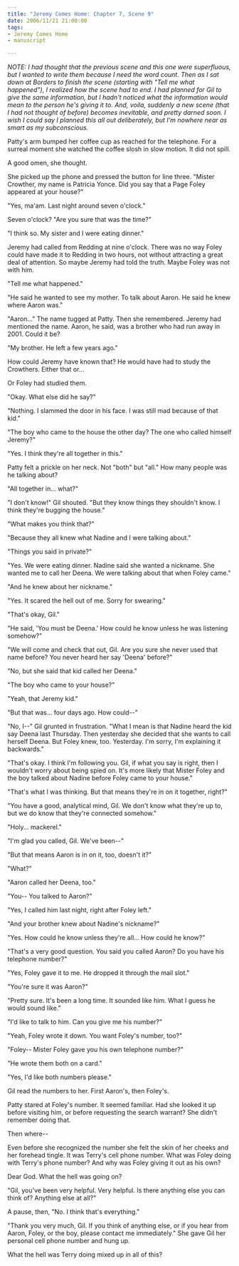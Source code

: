 ```yaml
--- 
title: "Jeremy Comes Home: Chapter 7, Scene 9"
date: 2006/11/21 21:00:00
tags: 
- Jeremy Comes Home
- manuscript

---
```


<em>NOTE:  I had thought that the previous scene and this one were superfluous, but I wanted to write them because I need the word count.  Then as I sat down at Borders to finish the scene (starting with "Tell me what happened"), I realized how the scene had to end.  I had planned for Gil to give the same information, but I hadn't noticed what the information would mean to the person he's giving it to.  And, voila, suddenly a new scene (that I had not thought of before) becomes inevitable, and pretty darned soon.  I wish I could say I planned this all out deliberately, but I'm nowhere near as smart as my subconscious.</em>

Patty's arm bumped her coffee cup as reached for the telephone.  For a surreal moment she watched the coffee slosh in slow motion.  It did not spill.

A good omen, she thought.

She picked up the phone and pressed the button for line three.  "Mister Crowther, my name is Patricia Yonce.  Did you say that a Page Foley appeared at your house?"

"Yes, ma'am.  Last night around seven o'clock."

Seven o'clock?  "Are you sure that was the time?"

"I think so.  My sister and I were eating dinner."

Jeremy had called from Redding at nine o'clock.  There was no way Foley could have made it to Redding in two hours, not without attracting a great deal of attention.  So maybe Jeremy had told the truth.  Maybe Foley was not with him.

"Tell me what happened."

"He said he wanted to see my mother.  To talk about Aaron.  He said he knew where Aaron was."

"Aaron..."  The name tugged at Patty.  Then she remembered.  Jeremy had mentioned the name.  Aaron, he said, was a brother who had run away in 2001.  Could it be?

"My brother.  He left a few years ago."

How could Jeremy have known that?  He would have had to study the Crowthers.  Either that or...

Or Foley had studied them.

"Okay.  What else did he say?"

"Nothing.  I slammed the door in his face.  I was still mad because of that kid."

"The boy who came to the house the other day?  The one who called himself Jeremy?"

"Yes.  I think they're all together in this."

Patty felt a prickle on her neck.  Not "both" but "all."  How many people was he talking about?

"All together in... what?"

"I don't know!" Gil shouted.  "But they know things they shouldn't know.  I think they're bugging the house."

"What makes you think that?"

"Because they all knew what Nadine and I were talking about."

"Things you said in private?"

"Yes.  We were eating dinner.  Nadine said she wanted a nickname.  She wanted me to call her Deena.  We were talking about that when Foley came."

"And he knew about her nickname."

"Yes.  It scared the hell out of me.  Sorry for swearing."

"That's okay, Gil."

"He said, 'You must be Deena.'  How could he know unless he was listening somehow?"

"We will come and check that out, Gil.  Are you sure she never used that name before?  You never heard her say 'Deena' before?"

"No, but she said that kid called her Deena."

"The boy who came to your house?"

"Yeah, that Jeremy kid."

"But that was... four days ago.  How could--"

"No, I--"  Gil grunted in frustration.  "What I mean is that Nadine heard the kid say Deena last Thursday.  Then yesterday she decided that she wants to call herself Deena.  But Foley knew, too.  Yesterday.  I'm sorry, I'm explaining it backwards."

"That's okay.  I think I'm following you.  Gil, if what you say is right, then I wouldn't worry about being spied on.  It's more likely that Mister Foley and the boy talked about Nadine before Foley came to your house."

"That's what I was thinking.  But that means they're in on it together, right?"

"You have a good, analytical mind, Gil.  We don't know what they're up to, but we do know that they're connected somehow."

"Holy... mackerel."

"I'm glad you called, Gil.  We've been--"

"But that means Aaron is in on it, too, doesn't it?"

"What?"

"Aaron called her Deena, too."

"You--  You talked to Aaron?"

"Yes, I called him last night, right after Foley left."

"And your brother knew about Nadine's nickname?"

"Yes.  How could he know unless they're all...  How could he know?"

"That's a very good question.  You said you called Aaron?  Do you have his telephone number?"

"Yes, Foley gave it to me.  He dropped it through the mail slot."

"You're sure it was Aaron?"

"Pretty sure.  It's been a long time.  It sounded like him.  What I guess he would sound like."

"I'd like to talk to him.  Can you give me his number?"

"Yeah, Foley wrote it down.  You want Foley's number, too?"

"Foley--  Mister Foley gave you his own telephone number?"

"He wrote them both on a card."

"Yes, I'd like both numbers please."

Gil read the numbers to her.  First Aaron's, then Foley's.

Patty stared at Foley's number.  It seemed familiar.  Had she looked it up before visiting him, or before requesting the search warrant?  She didn't remember doing that.

Then where--

Even before she recognized the number she felt the skin of her cheeks and her forehead tingle.  It was Terry's cell phone number.  What was Foley doing with Terry's phone number?  And why was Foley giving it out as his own?

Dear God.  What the hell was going on?

"Gil, you've been very helpful.  Very helpful.  Is there anything else you can think of?  Anything else at all?"

A pause, then, "No.  I think that's everything."

"Thank you very much, Gil.  If you think of anything else, or if you hear from Aaron, Foley, or the boy, please contact me immediately."  She gave Gil her personal cell phone number and hung up.

What the hell was Terry doing mixed up in all of this?
